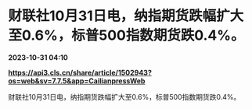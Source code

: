 # 财联社10月31日电，纳指期货跌幅扩大至0.6%，标普500指数期货跌0.4%。

**2023-10-31 04:10**

**https://api3.cls.cn/share/article/1502943?os=web&sv=7.7.5&app=CailianpressWeb**

财联社10月31日电，纳指期货跌幅扩大至0.6%，标普500指数期货跌0.4%。